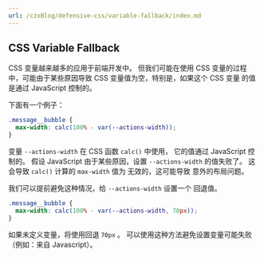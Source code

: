 ```yaml
---
url: /czxBlog/defensive-css/variable-fallback/index.md
---
```

## CSS Variable Fallback

CSS 变量越来越多的应用于前端开发中。
但我们可能在使用 CSS 变量的过程中，可能由于某些原因导致 CSS 变量值为空，特别是，如果这个 CSS 变量
的值是通过 JavaScript 控制的。

下面有一个例子：

```css
.message__bubble {
  max-width: calc(100% - var(--actions-width));
}
```

变量 `--actions-width` 在 CSS 函数 `calc()` 中使用， 它的值通过 JavaScript 控制的。
假设 JavaScript 由于某些原因，设置 `--actions-width` 的值失败了。
这会导致 `calc()` 计算的 `max-width` 值为 无效的，这可能导致 意外的布局问题。

我们可以提前避免这种情况，给 `--actions-width` 设置一个 回退值。

```css
.message__bubble {
  max-width: calc(100% - var(--actions-width, 70px));
}
```

如果未定义变量，将使用回退 `70px` 。
可以使用这种方法避免设置变量可能失败（例如：来自 Javascript）。
